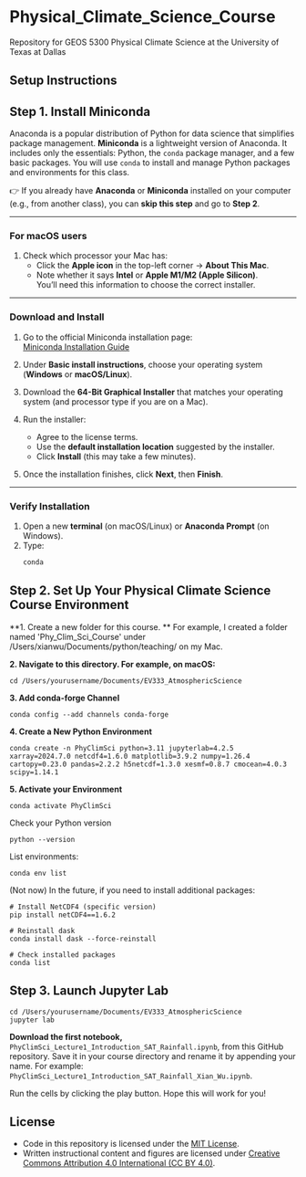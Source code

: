 # Physical_Climate_Science_Course
Repository for GEOS 5300 Physical Climate Science at the University of Texas at Dallas

## Setup Instructions

## Step 1. Install Miniconda

Anaconda is a popular distribution of Python for data science that simplifies package management. **Miniconda** is a lightweight version of Anaconda. It includes only the essentials: Python, the `conda` package manager, and a few basic packages. You will use `conda` to install and manage Python packages and environments for this class.  

👉 If you already have **Anaconda** or **Miniconda** installed on your computer (e.g., from another class), you can **skip this step** and go to **Step 2**.

---

### For macOS users
1. Check which processor your Mac has:
   - Click the **Apple icon** in the top-left corner → **About This Mac**.  
   - Note whether it says **Intel** or **Apple M1/M2 (Apple Silicon)**.  
   You’ll need this information to choose the correct installer.  

---

### Download and Install
1. Go to the official Miniconda installation page:  
   [Miniconda Installation Guide](https://www.anaconda.com/docs/getting-started/miniconda/install)  

2. Under **Basic install instructions**, choose your operating system (**Windows** or **macOS/Linux**).  

3. Download the **64-Bit Graphical Installer** that matches your operating system (and processor type if you are on a Mac).  

4. Run the installer:  
   - Agree to the license terms.  
   - Use the **default installation location** suggested by the installer.  
   - Click **Install** (this may take a few minutes).  

5. Once the installation finishes, click **Next**, then **Finish**.  

---

### Verify Installation
1. Open a new **terminal** (on macOS/Linux) or **Anaconda Prompt** (on Windows).  
2. Type:  
   ```bash
   conda

## Step 2. Set Up Your Physical Climate Science Course Environment

**1. Create a new folder for this course. ** 
   For example, I created a folder named 'Phy_Clim_Sci_Course' under /Users/xianwu/Documents/python/teaching/ on my Mac.

**2. Navigate to this directory. For example, on macOS:**
```
cd /Users/yourusername/Documents/EV333_AtmosphericScience
```
**3. Add conda-forge Channel**
```
conda config --add channels conda-forge
```
**4. Create a New Python Environment**
```
conda create -n PhyClimSci python=3.11 jupyterlab=4.2.5 xarray=2024.7.0 netcdf4=1.6.0 matplotlib=3.9.2 numpy=1.26.4 cartopy=0.23.0 pandas=2.2.2 h5netcdf=1.3.0 xesmf=0.8.7 cmocean=4.0.3 scipy=1.14.1
```

**5. Activate your Environment**
```
conda activate PhyClimSci
```
Check your Python version
```
python --version
```
List environments:
```
conda env list
```
(Not now) In the future, if you need to install additional packages:
```
# Install NetCDF4 (specific version)
pip install netCDF4==1.6.2

# Reinstall dask
conda install dask --force-reinstall

# Check installed packages
conda list
```
## Step 3. Launch Jupyter Lab
```
cd /Users/yourusername/Documents/EV333_AtmosphericScience
jupyter lab
```
**Download the first notebook,** `PhyClimSci_Lecture1_Introduction_SAT_Rainfall.ipynb`, from this GitHub repository. Save it in your course directory and rename it by appending your name. For example: `PhyClimSci_Lecture1_Introduction_SAT_Rainfall_Xian_Wu.ipynb`.
 
   
Run the cells by clicking the play button. Hope this will work for you!


## License

- Code in this repository is licensed under the [MIT License](./LICENSE).
- Written instructional content and figures are licensed under
  [Creative Commons Attribution 4.0 International (CC BY 4.0)](https://creativecommons.org/licenses/by/4.0/).
